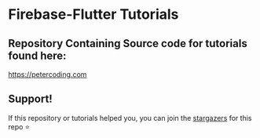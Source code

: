 # Firebase-Flutter Tutorials
## Repository Containing Source code for tutorials found here:

https://petercoding.com

## Support!
If this repository or tutorials helped you, you can join the [stargazers](https://github.com/PeterHdd/Firebase-Flutter-tutorials/stargazers) for this repo ⭐
